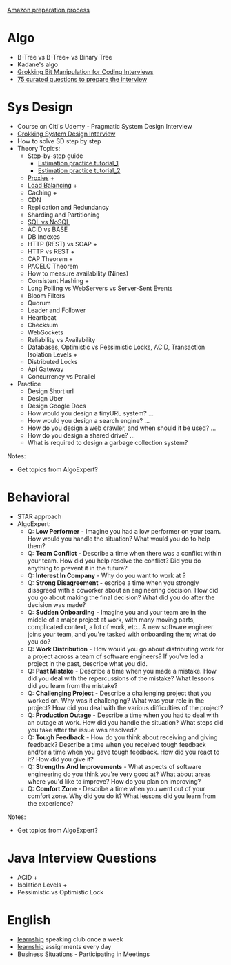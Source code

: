 [Amazon preparation process](https://www.amazon.jobs/en/software-development-interview-prep?cmpid=ECOTOT700005B#/)

# Algo
* B-Tree vs B-Tree+ vs Binary Tree
* Kadane's algo
* [Grokking Bit Manipulation for Coding Interviews](https://www.educative.io/courses/bit-manipulation)
* [75 curated questions to prepare the interview](https://www.teamblind.com/post/New-Year-Gift---Curated-List-of-Top-75-LeetCode-Questions-to-Save-Your-Time-OaM1orEU)

# Sys Design
* Course on Citi's Udemy - Pragmatic System Design Interview
* [Grokking System Design Interview](./systemDesign/grokkingSystemDesignInterview)
* How to solve SD step by step
* Theory Topics:
  * Step-by-step guide
    * [Estimation practice tutorial_1](https://dev.to/ievolved/how-i-calculate-capacity-for-systems-design-3477)
    * [Estimation practice tutorial_2](https://www.codementor.io/@robinpalotai/back-of-the-envelope-calculation-for-system-design-interviews-z4ljbsp5l)
  * [Proxies](./systemDesign/Proxies.md) +
  * [Load Balancing](./systemDesign/LoadBalancing.md) +
  * Caching +
  * CDN
  * Replication and Redundancy
  * Sharding and Partitioning
  * [SQL vs NoSQL](https://www.nodeflair.com/blog/sql-vs-nosql-databases-system-design-interview)
  * ACID vs BASE
  * DB Indexes
  * HTTP (REST) vs SOAP +
  * HTTP vs REST +
  * CAP Theorem +
  * PACELC Theorem
  * How to measure availability (Nines)
  * Consistent Hashing +
  * Long Polling vs WebServers vs Server-Sent Events
  * Bloom Filters
  * Quorum
  * Leader and Follower
  * Heartbeat
  * Checksum
  * WebSockets
  * Reliability vs Availability
  * Databases, Optimistic vs Pessimistic Locks, ACID, Transaction Isolation Levels +
  * Distributed Locks
  * Api Gateway
  * Concurrency vs Parallel
* Practice
  * Design Short url
  * Design Uber
  * Design Google Docs
  * How would you design a tinyURL system? ...
  * How would you design a search engine? ...
  * How do you design a web crawler, and when should it be used? ...
  * How do you design a shared drive? ...
  * What is required to design a garbage collection system?

Notes:
* Get topics from AlgoExpert?

# Behavioral
* STAR approach
* AlgoExpert:
  * Q: **Low Performer** - Imagine you had a low performer on your team. How would you handle the situation? What would you do to help them?
  * Q: **Team Conflict** - Describe a time when there was a conflict within your team. How did you help resolve the conflict? Did you do anything to prevent it in the future?
  * Q: **Interest In Company** - Why do you want to work at <company-name>?
  * Q: **Strong Disagreement** - escribe a time when you strongly disagreed with a coworker about an engineering decision. How did you go about making the final decision? What did you do after the decision was made?
  * Q: **Sudden Onboarding** - Imagine you and your team are in the middle of a major project at work, with many moving parts, complicated context, a lot of work, etc.. A new software engineer joins your team, and you're tasked with onboarding them; what do you do?
  * Q: **Work Distribution** - How would you go about distributing work for a project across a team of software engineers? If you've led a project in the past, describe what you did.
  * Q: **Past Mistake** - Describe a time when you made a mistake. How did you deal with the repercussions of the mistake? What lessons did you learn from the mistake?
  * Q: **Challenging Project** - Describe a challenging project that you worked on. Why was it challenging? What was your role in the project? How did you deal with the various difficulties of the project?
  * Q: **Production Outage** - Describe a time when you had to deal with an outage at work. How did you handle the situation? What steps did you take after the issue was resolved?
  * Q: **Tough Feedback** - How do you think about receiving and giving feedback? Describe a time when you received tough feedback and/or a time when you gave tough feedback. How did you react to it? How did you give it?
  * Q: **Strengths And Improvements** - What aspects of software engineering do you think you're very good at? What about areas where you'd like to improve? How do you plan on improving?
  * Q: **Comfort Zone** - Describe a time when you went out of your comfort zone. Why did you do it? What lessons did you learn from the experience?

Notes:
* Get topics from AlgoExpert?

# Java Interview Questions
* ACID +
* Isolation Levels +
* Pessimistic vs Optimistic Lock 

# English
* [learnship](https://edge.learnship.com) speaking club once a week 
* [learnship](https://edge.learnship.com) assignments every day
* Business Situations - Participating in Meetings